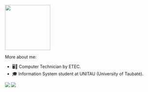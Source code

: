 <img src="https://i.pinimg.com/originals/e4/26/70/e426702edf874b181aced1e2fa5c6cde.gif" width="150">

More about me:
  - 🖥🔌 Computer Technician by ETEC.
  - :mortar_board: Information System student at UNITAU (University of Taubaté). 

  <img src="https://github-readme-stats.vercel.app/api?username=mateusdnc&count_private=true"> <img src="https://github-readme-stats.vercel.app/api/top-langs/?username=mateusdnc&layout=compact">

